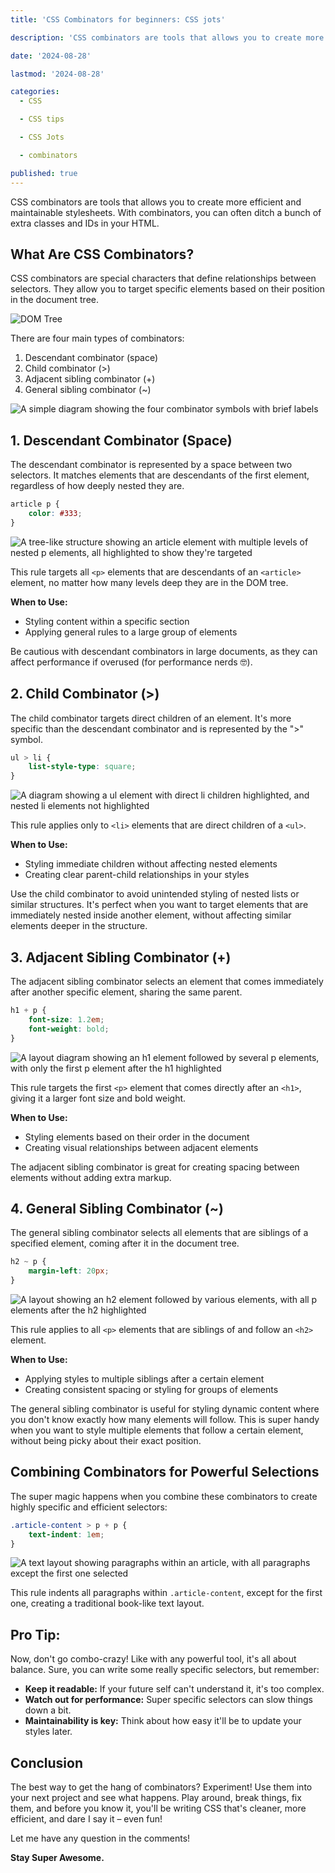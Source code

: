 ```yaml
---
title: 'CSS Combinators for beginners: CSS jots'

description: 'CSS combinators are tools that allows you to create more efficient and maintainable stylesheets. With combinators, you can often ditch a bunch of extra classes and IDs in your HTML.'

date: '2024-08-28'

lastmod: '2024-08-28'

categories:
  - CSS

  - CSS tips

  - CSS Jots

  - combinators

published: true
---
```


CSS combinators are tools that allows you to create more efficient and maintainable stylesheets. With combinators, you can often ditch a bunch of extra classes and IDs in your HTML.

## What Are CSS Combinators?

CSS combinators are special characters that define relationships between selectors. They allow you to target specific elements based on their position in the document tree.

![DOM Tree](https://paper-attachments.dropboxusercontent.com/s_C3790ED91C6B8E6D3B54DC095694E8D74617281FEA61C1C2AF62729E6F3ED0DC_1724841801553_dom_tree.gif)

There are four main types of combinators:

1. Descendant combinator (space)
2. Child combinator (>)
3. Adjacent sibling combinator (+)
4. General sibling combinator (~)

![A simple diagram showing the four combinator symbols with brief labels](https://paper-attachments.dropboxusercontent.com/s_C3790ED91C6B8E6D3B54DC095694E8D74617281FEA61C1C2AF62729E6F3ED0DC_1724837322237_Copy+of+Copy+of+Content.png)

## 1. Descendant Combinator (Space)

The descendant combinator is represented by a space between two selectors. It matches elements that are descendants of the first element, regardless of how deeply nested they are.

```css
article p {
	color: #333;
}
```

![A tree-like structure showing an article element with multiple levels of nested p elements, all highlighted to show they're targeted](https://paper-attachments.dropboxusercontent.com/s_C3790ED91C6B8E6D3B54DC095694E8D74617281FEA61C1C2AF62729E6F3ED0DC_1724838822155_Copy+of+Copy+of+Content2.png)

This rule targets all `<p>` elements that are descendants of an `<article>` element, no matter how many levels deep they are in the DOM tree.

**When to Use:**

- Styling content within a specific section
- Applying general rules to a large group of elements

Be cautious with descendant combinators in large documents, as they can affect performance if overused (for performance nerds 🤓).

## 2. Child Combinator (>)

The child combinator targets direct children of an element. It's more specific than the descendant combinator and is represented by the ">" symbol.

```css
ul > li {
	list-style-type: square;
}
```

![A diagram showing a ul element with direct li children highlighted, and nested li elements not highlighted](https://paper-attachments.dropboxusercontent.com/s_C3790ED91C6B8E6D3B54DC095694E8D74617281FEA61C1C2AF62729E6F3ED0DC_1724838878332_Copy+of+Copy+of+Content3.png)

This rule applies only to `<li>` elements that are direct children of a `<ul>`.

**When to Use:**

- Styling immediate children without affecting nested elements
- Creating clear parent-child relationships in your styles

Use the child combinator to avoid unintended styling of nested lists or similar structures. It's perfect when you want to target elements that are immediately nested inside another element, without affecting similar elements deeper in the structure.

## 3. Adjacent Sibling Combinator (+)

The adjacent sibling combinator selects an element that comes immediately after another specific element, sharing the same parent.

```css
h1 + p {
	font-size: 1.2em;
	font-weight: bold;
}
```

![A layout diagram showing an h1 element followed by several p elements, with only the first p element after the h1 highlighted](https://paper-attachments.dropboxusercontent.com/s_C3790ED91C6B8E6D3B54DC095694E8D74617281FEA61C1C2AF62729E6F3ED0DC_1724839664778_Copy+of+Copy+of+Content5.png)

This rule targets the first `<p>` element that comes directly after an `<h1>`, giving it a larger font size and bold weight.

**When to Use:**

- Styling elements based on their order in the document
- Creating visual relationships between adjacent elements

The adjacent sibling combinator is great for creating spacing between elements without adding extra markup.

## 4. General Sibling Combinator (~)

The general sibling combinator selects all elements that are siblings of a specified element, coming after it in the document tree.

```css
h2 ~ p {
	margin-left: 20px;
}
```

![A layout showing an h2 element followed by various elements, with all p elements after the h2 highlighted](https://paper-attachments.dropboxusercontent.com/s_C3790ED91C6B8E6D3B54DC095694E8D74617281FEA61C1C2AF62729E6F3ED0DC_1724839964139_Copy+of+Copy+of+Content6.png)

This rule applies to all `<p>` elements that are siblings of and follow an `<h2>` element.

**When to Use:**

- Applying styles to multiple siblings after a certain element
- Creating consistent spacing or styling for groups of elements

The general sibling combinator is useful for styling dynamic content where you don't know exactly how many elements will follow. This is super handy when you want to style multiple elements that follow a certain element, without being picky about their exact position.

## Combining Combinators for Powerful Selections

The super magic happens when you combine these combinators to create highly specific and efficient selectors:

```css
.article-content > p + p {
	text-indent: 1em;
}
```

![A text layout showing paragraphs within an article, with all paragraphs except the first one selected](https://paper-attachments.dropboxusercontent.com/s_C3790ED91C6B8E6D3B54DC095694E8D74617281FEA61C1C2AF62729E6F3ED0DC_1724840410562_Copy+of+Copy+of+Content7.png)

This rule indents all paragraphs within `.article-content`, except for the first one, creating a traditional book-like text layout.

## Pro Tip:

Now, don't go combo-crazy! Like with any powerful tool, it's all about balance. Sure, you can write some really specific selectors, but remember:

- **Keep it readable:** If your future self can't understand it, it's too complex.
- **Watch out for performance:** Super specific selectors can slow things down a bit.
- **Maintainability is key:** Think about how easy it'll be to update your styles later.

## Conclusion

The best way to get the hang of combinators? Experiment! Use them into your next project and see what happens. Play around, break things, fix them, and before you know it, you'll be writing CSS that's cleaner, more efficient, and dare I say it – even fun!

Let me have any question in the comments!

**Stay Super Awesome.**
